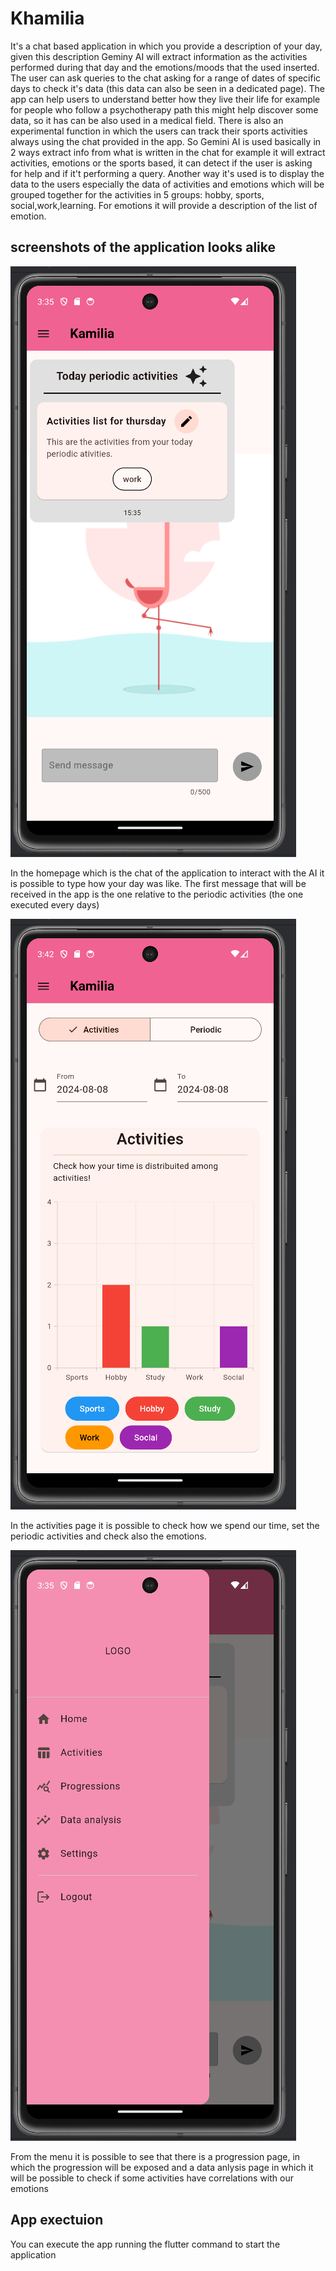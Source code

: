 # Khamilia

It's a chat based application in which you provide a description of your day, given this description Geminy AI will extract information as the activities performed during that day and the emotions/moods that the used inserted. The user can ask queries to the chat asking for a range of dates of specific days to check it's data (this data can also be seen in a dedicated page). The app can help users to understand better how they live their life for example for people who follow a psychotherapy path this might help discover some data, so it has can be also used in a medical field. There is also an experimental function in which the users can track their sports activities always using the chat provided in the app. So Gemini AI is used basically in 2 ways extract info from what is written in the chat for example it will extract activities, emotions or the sports based, it can detect if the user is asking for help and if it't performing a query. Another way it's used is to display the data to the users especially the data of activities and emotions which will be grouped together for the activities in 5 groups: hobby, sports, social,work,learning. For emotions it will provide a description of the list of emotion.

## screenshots of the application looks alike

![image description](images_read_me/chat.png)

In the homepage which is the chat of the application to interact with the AI it is possible to type how your day was like. The first message that will be received in the app is the one relative to the periodic activities (the one executed every days)

![image description](images_read_me/activities.png)

In the activities page it is possible to check how we spend our time, set the periodic activities and check also the emotions.

![image description](images_read_me/menu.png)

From the menu it is possible to see that there is a progression page, in which the progression will be exposed and a data anlysis page in which it will be possible to check if some activities have correlations with our emotions

## App exectuion

You can execute the app running the flutter command to start the application

